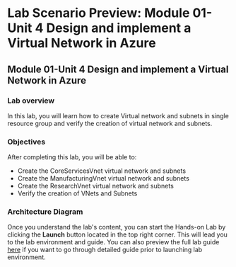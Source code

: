 # Lab Scenario Preview: Module 01-Unit 4 Design and implement a Virtual Network in Azure

## Module 01-Unit 4 Design and implement a Virtual Network in Azure

### Lab overview

In this lab, you will learn how to create Virtual network and subnets in single resource group and verify the creation of virtual network and subnets.

### Objectives
  
After completing this lab, you will be able to:

- Create the CoreServicesVnet virtual network and subnets
- Create the ManufacturingVnet virtual network and subnets
- Create the ResearchVnet virtual network and subnets
- Verify the creation of VNets and Subnets

### Architecture Diagram

Once you understand the lab's content, you can start the Hands-on Lab by clicking the **Launch** button located in the top right corner. This will lead you to the lab environment and guide. You can also preview the full lab guide [here](https://experience.cloudlabs.ai/#/labguidepreview/03298622-017b-413b-9168-39abc96ec634) if you want to go through detailed guide prior to launching lab environment.


